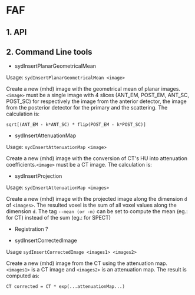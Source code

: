 # FAF

## 1. API




## 2. Command Line tools

- sydInsertPlanarGeometricalMean

Usage: `sydInsertPlanarGeometricalMean <image>`

Create a new (mhd) image with the geometrical mean of planar images. `<image>`  must be a single image with 4 slices (ANT_EM, POST_EM, ANT_SC, POST_SC) for respectively the image from the anterior detector, the image from the posterior detector for the primary and the scattering. The calculation is:
```
sqrt[(ANT_EM - k*ANT_SC) * flip(POST_EM - k*POST_SC)]
```

- sydInsertAttenuationMap

Usage: `sydInsertAttenuationMap <image>`

Create a new (mhd) image with the conversion of CT's HU into attenuation coefficients.`<image>`  must be a CT image. The calculation is:

- sydInsertProjection

Usage: `sydInsertAttenuationMap <images>`

Create a new (mhd) image with the projected image along the dimension `d` of `<images>`. The resulted voxel is the sum of all voxel values along the dimension `d`. The tag ```--mean (or -m)``` can be set to compute the mean (eg.: for CT) instead of the sum (eg.: for SPECT)

- Registration ?

- sydInsertCorrectedImage

Usage `sydInsertCorrectedImage <images1> <images2>`

Create a new (mhd) image from the CT using the attenuation map. `<images1>` is a CT image and `<images2>` is an attenuation map. The result is computed as:

`CT corrected = CT * exp(...attenuationMap...)`

